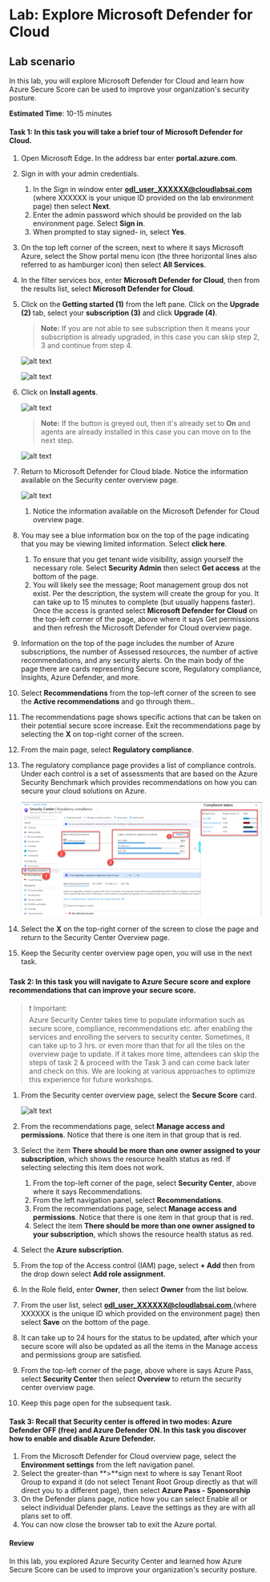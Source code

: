 
# Lab: Explore Microsoft Defender for Cloud

## Lab scenario
In this lab, you will explore Microsoft Defender for Cloud and learn how Azure Secure Score can be used to improve your organization's security posture.

  

**Estimated Time**: 10-15 minutes

#### Task 1: In this task you will take a brief tour of Microsoft Defender for Cloud.
1.	Open Microsoft Edge. In the address bar enter **portal.azure.com**.

1. Sign in with your admin credentials.
    
    1. In the Sign in window enter **odl_user_XXXXXX@cloudlabsai.com** (where XXXXXX is your unique ID provided on the lab environment page) then select **Next**.    
    1. Enter the admin password which should be provided on the lab environment page. Select **Sign in**.
    1. When prompted to stay signed- in, select **Yes**.
    

1. On the top left corner of the screen, next to where it says Microsoft Azure, select the Show portal menu icon (the three horizontal lines also referred to as hamburger icon) then select **All Services**.  
1. In the filter services box, enter **Microsoft Defender for Cloud**, then from the results list, select **Microsoft Defender for Cloud**.
1. Click on the **Getting started (1)** from the left pane. Click on the **Upgrade (2)** tab, select your **subscription (3)** and click **Upgrade (4)**.

   > **Note:** If you are not able to see subscription then it means your subscription is already upgraded, in this case you can skip step 2, 3 and continue from step 4.

   ![alt text](https://raw.githubusercontent.com/CloudLabsAI-Azure/AIW-Security-Immersion/main/Labs/Images/get-started-1.png)

   ![alt text](https://raw.githubusercontent.com/CloudLabsAI-Azure/AIW-Security-Immersion/main/Labs/Images/get-started.png)
   
1. Click on **Install agents**. 

   ![alt text](https://raw.githubusercontent.com/CloudLabsAI-Azure/AIW-Security-Immersion/main/Labs/Images/installagents.png)
   
   > **Note:** If the button is greyed out, then it's already set to **On** and agents are already installed in this case you can move on to the next step.

   ![alt text](https://raw.githubusercontent.com/CloudLabsAI-Azure/AIW-Security-Immersion/main/Labs/Images/installagents1.png)
   
1. Return to Microsoft Defender for Cloud blade. Notice the information available on the Security center overview page.  

    ![alt text](https://raw.githubusercontent.com/Azure/Azure-Security-Center/main/Labs/Images/asc-dashboard-overview.gif)
    
    1. Notice the information available on the Microsoft Defender for Cloud overview page.  

1. You may see a blue information box on the top of the page indicating that you may be viewing limited information.  Select **click here**.
    1. To ensure that you get tenant wide visibility, assign yourself the necessary role.  Select **Security Admin** then select **Get access** at the bottom of the page.
    1. You will likely see the message; Root management group dos not exist.  Per the description, the system will create the group for you.  It can take up to 15 minutes to complete (but usually happens faster).  Once the access is granted select **Microsoft Defender for Cloud** on the top-left corner of the page, above where it says Get permissions and then refresh the Microsoft Defender for Cloud overview page.

1. Information on the top of the page includes the number of Azure subscriptions, the number of Assessed resources, the number of active recommendations, and any security alerts.  On the main body of the page there are cards representing Secure score, Regulatory compliance, Insights, Azure Defender, and more.  

1. Select **Recommendations** from the top-left corner of the screen to see the **Active recommendations** and go through them..

1. The recommendations page shows specific actions that can be taken on their potential secure score increase.  Exit the recommendations page by selecting the **X** on top-right corner of the screen.
1. From the main page, select **Regulatory compliance**.
1. The regulatory compliance page provides a list of compliance controls.  Under each control is a set of assessments that are based on the Azure Security Benchmark which provides recommendations on how you can secure your cloud solutions on Azure.

    ![alt text](https://raw.githubusercontent.com/Ritu786/SC-900-Microsoft-Security-Compliance-and-Identity-Fundamentals/stag/Instructions/Images/17.png)

1. Select the **X** on the top-right corner of the screen to close the page and return to the Security Center Overview page. 
1. Keep the Security center overview page open, you will use in the next task.


###


#### Task 2: In this task you will navigate to Azure Secure score and explore recommendations that can improve your secure score.

> ❗ Important: <br>
> Azure Security Center takes time to populate information such as secure score, compliance, recommendations etc. after enabling the services and enrolling the servers to security center. Sometimes, it can take up to 3 hrs. or even more than that for all the tiles on the overview page to update. if it takes more time, attendees can skip the steps of task 2 & proceed with the Task 3 and can come back later and check on this. We are looking at various approaches to optimize this experience for future workshops.

1. From the Security center overview page, select the **Secure Score** card.

    ![alt text](https://raw.githubusercontent.com/Azure/Azure-Security-Center/main/Labs/Images/asc-overview-secure-score-tile.gif)
    
2. From the recommendations page, select **Manage access and permissions**. Notice that there is one item in that group that is red.
3. Select the item **There should be more than one owner assigned to your subscription**, which shows the resource health status as red. If selecting selecting this item does not work.
    1. From the top-left corner of the page, select **Security Center**, above where it says Recommendations.    
    1. From the left navigation panel, select **Recommendations**.
    1. From the recommendations page, select **Manage access and permissions**. Notice that there is one item in that group that is red.
    1. Select the item **There should be more than one owner assigned to your subscription**, which shows the resource health status as red. 
4. Select the **Azure subscription**.
5. From the top of the Access control (IAM) page, select **+ Add** then from the drop down select **Add role assignment**.
6. In the Role field, enter **Owner**, then select **Owner** from the list below.
7. From the user list, select **odl_user_XXXXXX@cloudlabsai.com**,(where XXXXXX is the unique ID which provided on the environment page) then select **Save** on the bottom of the page.
8. It can take up to 24 hours for the status to be updated, after which your secure score will also be updated as all the items in the Manage access and permissions group are satisfied.
9. From the top-left corner of the page, above where is says Azure Pass, select **Security Center** then select **Overview** to return the security center overview page.
10. Keep this page open for the subsequent task.


#### Task 3:  Recall that Security center is offered in two modes: Azure Defender OFF (free) and Azure Defender ON. In this task you discover how to enable and disable Azure Defender.


1.	From the Microsoft Defender for Cloud overview page, select the **Environment settings** from the left navigation panel.
1. Select the greater-than **>**sign next to where is say Tenant Root Group to expand it (do not select Tenant Root Group directly as that will direct you to a different page), then select **Azure Pass - Sponsorship**
1.	On the Defender plans page, notice how you can select Enable all or select individual Defender plans. Leave the settings as they are with all plans set to off.
1.	You can now close the browser tab to exit the Azure portal.

#### Review
In this lab, you explored Azure Security Center and learned how Azure Secure Score can be used to improve your organization's security posture.
